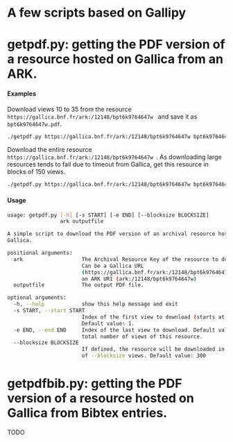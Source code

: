 A few scripts based on Gallipy
===

# getpdf.py: getting the PDF version of a resource hosted on Gallica from an ARK.

#### Examples
Download views 10 to 35 from the resource `https://gallica.bnf.fr/ark:/12148/bpt6k9764647w ` and save it as `bpt6k9764647w.pdf`.
```bash
./getpdf.py https://gallica.bnf.fr/ark:/12148/bpt6k9764647w bpt6k9764647w.pdf --start 10 --end 35
```
Download the entire resource `https://gallica.bnf.fr/ark:/12148/bpt6k9764647w `. As downloading large resources tends to fail due to timeout from Gallica, get this resource in blocks of 150 views.

```bash
./getpdf.py https://gallica.bnf.fr/ark:/12148/bpt6k9764647w bpt6k9764647w.pdf --start 10 --end 35 --blocksize 150
```

#### Usage
```bash
usage: getpdf.py [-h] [-s START] [-e END] [--blocksize BLOCKSIZE]
                 ark outputfile

A simple script to download the PDF version of an archival resource hosted by
Gallica.

positional arguments:
  ark                   The Archival Resource Key of the resource to download.
                        Can be a Gallica URL
                        (https://gallica.bnf.fr/ark:/12148/bpt6k9764647w) or
                        an ARK URI (ark:/12148/bpt6k9764647w)
  outputfile            The output PDF file.

optional arguments:
  -h, --help            show this help message and exit
  -s START, --start START
                        Index of the first view to download (starts at 1).
                        Default value: 1.
  -e END, --end END     Index of the last view to download. Default value: the
                        total number of views of this resource.
  --blocksize BLOCKSIZE
                        If defined, the resource will be downloaded in blocks
                        of --blocksize views. Default value: 300

```

# getpdfbib.py: getting the PDF version of a resource hosted on Gallica from Bibtex entries.
TODO